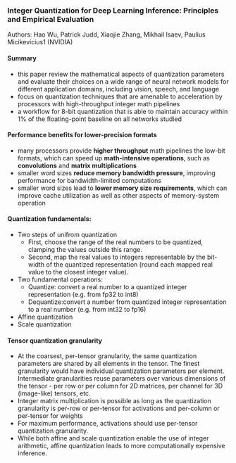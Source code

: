 ### Integer Quantization for Deep Learning Inference: Principles and Empirical Evaluation

Authors: Hao Wu, Patrick Judd, Xiaojie Zhang, Mikhail Isaev, Paulius Micikevicius1 (NVIDIA)

#### Summary
 - this paper review the mathematical aspects of quantization parameters and evaluate their choices on a wide range of neural network models for different application domains, including vision, speech, and language
 - focus on quantization techniques that are amenable to acceleration by processors with high-throughput integer math pipelines
 - a workflow for 8-bit quantization that is able to maintain accuracy within 1% of the floating-point baseline on all networks studied

#### Performance benefits for lower-precision formats
 - many processors provide **higher throughput** math pipelines the low-bit formats, which can speed up **math-intensive operations**, such as **convolutions** and **matrix multiplications**
 - smaller word sizes **reduce memory bandwidth pressure**, improving performance for bandwidth-limited computations
 - smaller word sizes lead to **lower memory size requirements**, which can improve cache utilization as well as other aspects of memory-system operation

#### Quantization fundamentals:
 - Two steps of unifrom quantization
   - First, choose the range of the real numbers to be quantized, clamping the values outside this range. 
   - Second, map the real values to integers representable by the bit-width of the quantized representation (round each mapped real value to the closest integer value).
 - Two fundamental operations:
   - Quantize: convert a real number to a quantized integer representation (e.g. from fp32 to int8)
   - Dequantize:convert a number from quantized integer representation to a real number (e.g. from int32 to fp16)
 - Affine quantization
 - Scale quantization

#### Tensor quantization granularity
 - At the coarsest, per-tensor granularity, the same quantization parameters are shared by all elements in the tensor. The finest granularity would have individual quantization parameters per element. Intermediate granularities reuse parameters over various dimensions of the tensor - per row or per column for 2D matrices, per channel for 3D (image-like) tensors, etc.
 - Integer matrix multiplication is possible as long as the quantization granularity is per-row or per-tensor for activations and per-column or per-tensor for weights
 - For maximum performance, activations should use per-tensor quantization granularity.
 - While both affine and scale quantization enable the use of integer arithmetic, affine quantization leads to more computationally expensive inference.
